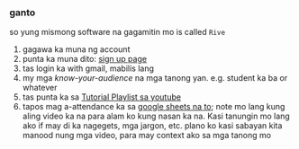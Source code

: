 
### ganto

so yung mismong software na gagamitin mo is called `Rive`

1. gagawa ka muna ng account
2. punta ka muna dito: [sign up page][1]
3. tas login ka with gmail, mabilis lang
4. my mga _know-your-audience_ na mga tanong yan. e.g. student ka ba or whatever
5. tas punta ka sa [Tutorial Playlist sa youtube][2]
6. tapos mag a-attendance ka sa [google sheets na to][3];
   note mo lang kung aling video ka na para alam ko kung nasan ka na.
   Kasi tanungin mo lang ako if may di ka nagegets, mga jargon, etc.
   plano ko kasi sabayan kita manood nung mga video, para may
   context ako sa mga tanong mo

[1]: https://editor.rive.app
[2]: https://www.youtube.com/watch?v=UNPgrK-qtsA&list=PLujDTZWVDSsFGonP9kzAnvryowW098-p3&index=1
[3]: https://docs.google.com/spreadsheets/d/1EhGCZFgoc8rksFOnO_DtcFLN34Fulelds-OTCs2IPt0/edit?usp=drive_link 

